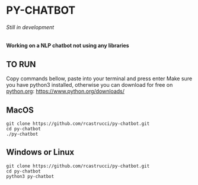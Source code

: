 # PY-CHATBOT
###### Still in development

#### Working on a NLP chatbot not using any libraries

## TO RUN
Copy commands bellow, paste into your terminal and press enter
Make sure you have python3 installed, otherwise you can download for free on [python.org](https://www.python.org/downloads/): https://www.python.org/downloads/

## **MacOS**
    git clone https://github.com/rcastrucci/py-chatbot.git
    cd py-chatbot
    ./py-chatbot

## **Windows or Linux**
    git clone https://github.com/rcastrucci/py-chatbot.git
    cd py-chatbot
    python3 py-chatbot

